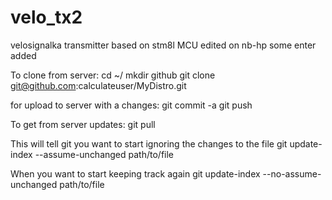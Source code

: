 # velo_tx2
velosignalka transmitter
based on stm8l MCU
edited on nb-hp
some enter added

To clone from server:
cd ~/
mkdir github
git clone git@github.com:calculateuser/MyDistro.git

for upload to server with a changes:
git commit -a
git push

To get from server updates:
git pull

This will tell git you want to start ignoring the changes to the file
git update-index --assume-unchanged path/to/file

When you want to start keeping track again
git update-index --no-assume-unchanged path/to/file